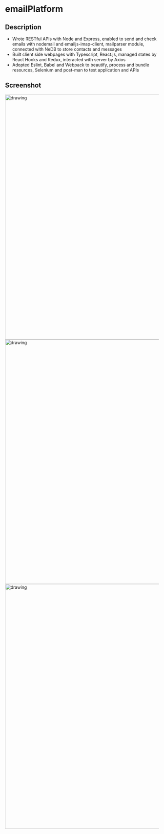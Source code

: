 # emailPlatform

## Description

*	Wrote RESTful APIs with Node and Express, enabled to send and check emails with nodemail and emailjs-imap-client, mailparser module, connected with NeDB to store contacts and messages 
*	Built client side webpages with Typescript, React.js, managed states by React Hooks and Redux, interacted with server by Axios
*	Adopted Eslint, Babel and Webpack to beautify, process and bundle resources, Selenium and post-man to test application and APIs

## Screenshot
<img src="https://github.com/JiayiLi1999/emailPlatform/blob/main/images/1.png" alt="drawing" width="800"/>
<img src="https://github.com/JiayiLi1999/emailPlatform/blob/main/images/2.png" alt="drawing" width="800"/>
<img src="https://github.com/JiayiLi1999/emailPlatform/blob/main/images/3.png" alt="drawing" width="800"/>
